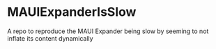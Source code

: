 # MAUIExpanderIsSlow
A repo to reproduce the MAUI Expander being slow by seeming to not inflate its content dynamically
